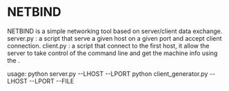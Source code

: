 # NETBIND
NETBIND is a simple networking tool based on server/client data exchange.
server.py : a script that serve a given host on a given port and accept client connection.
client.py : a script that connect to the first host, it allow the server to take control of the command line and get the machine info using the <server command line>.

usage:
   <root> python server.py --LHOST <LHOST> --LPORT <LPORT>
          python client_generator.py --LHOST <LHOST> --LPORT <LPORT> --FILE <Output file>

